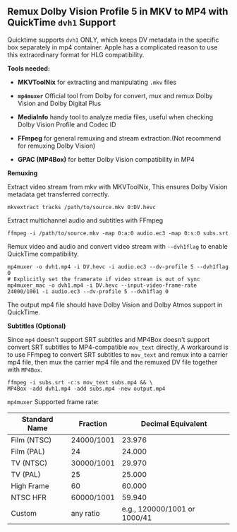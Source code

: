 ## Remux Dolby Vision Profile 5 in MKV to MP4 with QuickTime `dvh1` Support

Quicktime supports `dvh1` ONLY, which keeps DV metadata in the specific box separately in mp4 container. Apple has a complicated reason to use this extraordinary format for HLG compatibility.

**Tools needed:**

- **MKVToolNix** for extracting and manipulating `.mkv` files

- **`mp4muxer`** Official tool from Dolby for convert, mux and remux Dolby Vision and Dolby Digital Plus
- **MediaInfo** handy tool to analyze media files, useful when checking Dolby Vision Profile and Codec ID
- **FFmpeg** for general remuxing and stream extraction.(Not recommend for remuxing Dolby Vision)
- **GPAC (MP4Box)** for better Dolby Vision compatibility in MP4

**Remuxing**

Extract video stream from mkv with MKVToolNix, This ensures Dolby Vision metadata get transferred correctly.

```shell
mkvextract tracks /path/to/source.mkv 0:DV.hevc
```

Extract multichannel audio and subtitles with FFmpeg

```shell
ffmpeg -i /path/to/source.mkv -map 0:a:0 audio.ec3 -map 0:s:0 subs.srt
```

Remux video and audio and convert video stream with `--dvh1flag` to enable QuickTime compatibility.

```shell
mp4muxer -o dvh1.mp4 -i DV.hevc -i audio.ec3 --dv-profile 5 --dvh1flag 0
# Explicitly set the framerate if video stream is out of sync
mp4muxer_mac -o dvh1.mp4 -i DV.hevc --input-video-frame-rate 24000/1001 -i audio.ec3 --dv-profile 5 --dvh1flag 0
```

The output mp4 file should have Dolby Vision and Dolby Atmos support in QuickTime.



**Subtitles (Optional)**

Since `mp4` doesn't support SRT subtitles and MP4Box doesn't support convert SRT subtitles to MP4-compatible `mov_text` directly, A workaround is to use FFmpeg to convert SRT subtitles to  `mov_text` and remux into a carrier mp4 file, then mux the carrier mp4 file and the remuxed DV file together with `MP4Box`.

```shell
ffmpeg -i subs.srt -c:s mov_text subs.mp4 && \
MP4Box -add dvh1.mp4 -add subs.mp4 -new output.mp4
```



`mp4muxer` Supported frame rate:

| **Standard Name** | **Fraction** | **Decimal Equivalent**       |
| ----------------- | ------------ | ---------------------------- |
| Film (NTSC)       | 24000/1001   | 23.976                       |
| Film (PAL)        | 24           | 24.000                       |
| TV (NTSC)         | 30000/1001   | 29.970                       |
| TV (PAL)          | 25           | 25.000                       |
| High Frame        | 60           | 60.000                       |
| NTSC HFR          | 60000/1001   | 59.940                       |
| Custom            | any ratio    | e.g., 120000/1001 or 1000/41 |

